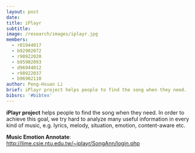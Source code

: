 ```yaml
---
layout: post
date:
title: iPlayr
subtitle:
image: /research/images/iplayr.jpg
members:
  - r01944017
  - b92902072
  - r98922020
  - b95902093
  - d96944012
  - r98922037
  - b96902110
author: Peng-Hsuan Li
brief: iPlayr project helps people to find the song when they need. 
bibsrc: '#bibtex'
---
```

<p><strong>iPlayr project</strong> helps people to find the song when they need. In order to achieve this goal, <span id="result_box" class="short_text" lang="en"><span>we </span></span>try hard to analyze<span id="result_box" class="short_text" lang="en"><span> many useful information in every kind of music</span></span><span id="result_box" class="short_text" lang="en"><span>, </span></span>e.g. lyrics, melody, situation, emotion, content-aware etc.</p>
<p><strong>Music Emotion Annotate</strong>: <a href="http://lime.csie.ntu.edu.tw/~iplayr/SongAnn/login.php">http://lime.csie.ntu.edu.tw/~iplayr/SongAnn/login.php</a></p>
<div id="inputt13n" style="display: none;"><input id="t13nimg" type="checkbox" /></div>
<div id="select_document" style="display: none;">請輸入文字、網址，您也可<a href="http://translate.google.com.tw/?tr=f&amp;hl=zh-TW">翻譯文件</a>。</div>
<div id="file_div" class="file" style="display: none;">
<div id="select_text" style="display: none;"><a href="http://translate.google.com.tw/?tr=t&amp;hl=zh-TW">取消</a></div>
<input id="file" style="display: none;" name="file" size="40" type="file" /></div>
